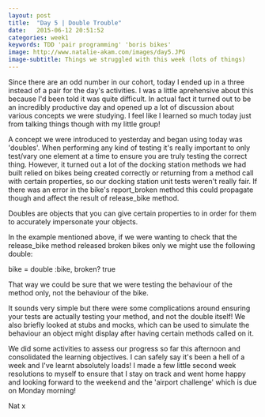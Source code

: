 ```yaml
---
layout: post
title:  "Day 5 | Double Trouble"
date:   2015-06-12 20:51:52
categories: week1 
keywords: TDD 'pair programming' 'boris bikes'
image: http://www.natalie-akam.com/images/day5.JPG
image-subtitle: Things we struggled with this week (lots of things)
---
```


Since there are an odd number in our cohort, today I ended up in a three instead of a pair for the day's activities. I was a little aprehensive about this because I'd been told it was quite difficult. In actual fact it turned out to be an incredibly productive day and opened up a lot of discussion about various concepts we were studying. I feel like I learned so much today just from talking things though with my little group!

A concept we were introduced to yesterday and began using today was 'doubles'. When performing any kind of testing it's really important to only test/vary one element at a time to ensure you are truly testing the correct thing. However, it turned out a lot of the docking station methods we had built relied on bikes being created correctly or returning from a method call with certain properties, so our docking station unit tests weren't really fair. If there was an error in the bike's report_broken method this could propagate though and affect the result of release_bike method. 

Doubles are objects that you can give certain properties to in order for them to accurately impersonate your objects. 

In the example mentioned above, if we were wanting to check that the release_bike method released broken bikes only we might use the following double:

  bike = double :bike, broken? true

That way we could be sure that we were testing the behaviour of the method only, not the behaviour of the bike.

It sounds very simple but there were some complications around ensuring your tests are actually testing your method, and not the double itself! We also briefly looked at stubs and mocks, which can be used to simulate the behaviour an object might display after having certain methods called on it.

We did some activities to assess our progress so far this afternoon and consolidated the learning objectives. I can safely say it's been a hell of a week and I've learnt absolutely loads! I made a few little second week resolutions to myself to ensure that I stay on track and went home happy and looking forward to the weekend and the 'airport challenge' which is due on Monday morning!

Nat x